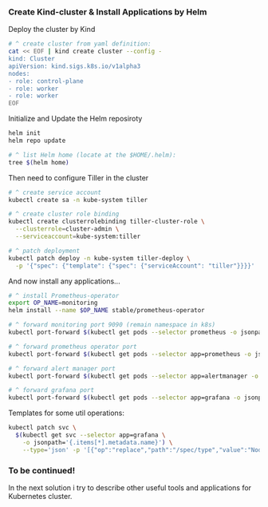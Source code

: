 ### Create Kind-cluster & Install Applications by Helm

Deploy the cluster by Kind
~~~sh
# ^ create cluster from yaml definition:
cat << EOF | kind create cluster --config -
kind: Cluster
apiVersion: kind.sigs.k8s.io/v1alpha3
nodes:
- role: control-plane
- role: worker
- role: worker
EOF
~~~

Initialize and Update the Helm reposiroty
~~~sh
helm init
helm repo update

# ^ list Helm home (locate at the $HOME/.helm):
tree $(helm home)
~~~

Then need to configure Tiller in the cluster
~~~sh
# ^ create service account
kubectl create sa -n kube-system tiller

# ^ create cluster role binding
kubectl create clusterrolebinding tiller-cluster-role \
  --clusterrole=cluster-admin \
  --serviceaccount=kube-system:tiller

# ^ patch deployment
kubectl patch deploy -n kube-system tiller-deploy \
  -p '{"spec": {"template": {"spec": {"serviceAccount": "tiller"}}}}'
~~~

And now install any applications...
~~~sh
# ^ install Prometheus-operator
export OP_NAME=monitoring
helm install --name $OP_NAME stable/prometheus-operator

# ^ forward monitoring port 9090 (remain namespace in k8s)
kubectl port-forward $(kubectl get pods --selector prometheus -o jsonpath='{.items[*].metadata.name}') 9090

# ^ forward prometheus operator port
kubectl port-forward $(kubectl get pods --selector app=prometheus -o jsonpath='{.items[*].metadata.name}') 9090

# ^ forward alert manager port
kubectl port-forward $(kubectl get pods --selector app=alertmanager -o jsonpath='{.items[*].metadata.name}') 9093

# ^ forward grafana port
kubectl port-forward $(kubectl get pods --selector app=grafana -o jsonpath='{.items[*].metadata.name}') 3000
~~~

Templates for some util operations:
~~~sh
kubectl patch svc \
  $(kubectl get svc --selector app=grafana \
    -o jsonpath='{.items[*].metadata.name}') \
    --type='json' -p '[{"op":"replace","path":"/spec/type","value":"NodePort"}]'
~~~

### To be continued!
In the next solution i try to describe other useful tools and applications for Kubernetes cluster.